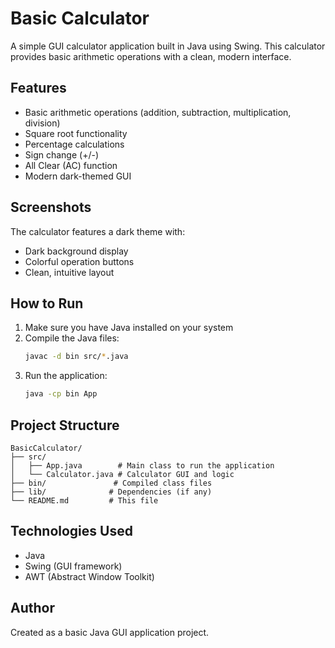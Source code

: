 # Basic Calculator

A simple GUI calculator application built in Java using Swing. This calculator provides basic arithmetic operations with a clean, modern interface.

## Features

- Basic arithmetic operations (addition, subtraction, multiplication, division)
- Square root functionality
- Percentage calculations
- Sign change (+/-)
- All Clear (AC) function
- Modern dark-themed GUI

## Screenshots

The calculator features a dark theme with:
- Dark background display
- Colorful operation buttons
- Clean, intuitive layout

## How to Run

1. Make sure you have Java installed on your system
2. Compile the Java files:
   ```bash
   javac -d bin src/*.java
   ```
3. Run the application:
   ```bash
   java -cp bin App
   ```

## Project Structure

```
BasicCalculator/
├── src/
│   ├── App.java        # Main class to run the application
│   └── Calculator.java # Calculator GUI and logic
├── bin/               # Compiled class files
├── lib/              # Dependencies (if any)
└── README.md         # This file
```

## Technologies Used

- Java
- Swing (GUI framework)
- AWT (Abstract Window Toolkit)

## Author

Created as a basic Java GUI application project.
